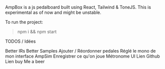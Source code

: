 AmpBox is a js pedalboard built using React, Tailwind & ToneJS. This is experimental as of now and might be unstable.

To run the project:

> npm i && npm start

TODOS / Idées

Better IRs
Better Samples
Ajouter / Réordonner pedales
Réglé le mono de mon interface
AmpSim
Enregistrer ce qu'on joue
Métronome
UI
Lien Github
Lien buy Me a beer
